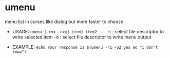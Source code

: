 umenu
=====

menu list in curses like dialog but more faster to choose

* USAGE: `umenu [-rxx -oxx] item1 item2 ...`
 -r : select file descriptor to write selected item
 -o : select file descriptor to write menu output

* EXAMPLE: `echo Your response is $(umenu -r1 -o2 yes no "i don't know")`
